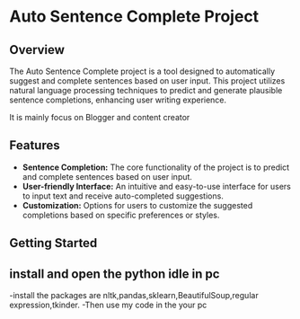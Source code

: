 # Auto Sentence Complete Project

## Overview

The Auto Sentence Complete project is a tool designed to automatically suggest and complete sentences based on user input. This project utilizes natural language processing techniques to predict and generate plausible sentence completions, enhancing user writing experience.

It is mainly focus on Blogger and content creator

## Features

- **Sentence Completion:** The core functionality of the project is to predict and complete sentences based on user input.
- **User-friendly Interface:** An intuitive and easy-to-use interface for users to input text and receive auto-completed suggestions.
- **Customization:** Options for users to customize the suggested completions based on specific preferences or styles.

## Getting Started

## install and open the python idle in pc

-install the packages are nltk,pandas,sklearn,BeautifulSoup,regular expression,tkinder.
-Then use my code in the your pc
